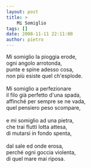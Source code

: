 ```yaml
---
layout: post
title: >
    Mi Somiglio
tags: []
date: 2008-11-11 22:11:00
author: pietro
---
```

Mi somiglio la pioggia erode,<br/>ogni angolo arrotonda,<br/>punte e spine adesso cosa,<br/>non più esiste quel ch'esplode.<br/><br/>Mi somiglio a perfezionare<br/>il filo già perfetto d'una spada,<br/>affinché per sempre se ne vada,<br/>quel pensiero peso scompare,<br/><br/>e mi somiglio ad una pietra,<br/>che trai flutti lotta attesa,<br/>di mutarsi in fondo spenta,<br/><br/>dal sale ed onde erosa,<br/>perché ogni goccia violenta,<br/>di quel mare mai riposa.
